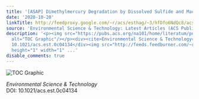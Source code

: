 ```yaml
---
title: '[ASAP] Dimethylmercury Degradation by Dissolved Sulfide and Mackinawite'
date: '2020-10-20'
linkTitle: http://feedproxy.google.com/~r/acs/esthag/~3/hfDfo6NdQc8/acs.est.0c04134
source: 'Environmental Science & Technology: Latest Articles (ACS Publications)'
description: '<p><img src="https://pubs.acs.org/na101/home/literatum/publisher/achs/journals/content/esthag/0/esthag.ahead-of-print/acs.est.0c04134/20201020/images/medium/es0c04134_0004.gif"
  alt="TOC Graphic"/></p><div><cite>Environmental Science & Technology</cite></div><div>DOI:
  10.1021/acs.est.0c04134</div><img src="http://feeds.feedburner.com/~r/acs/esthag/~4/hfDfo6NdQc8"
  height="1" width="1" ...'
disable_comments: true
---
```

<p><img src="https://pubs.acs.org/na101/home/literatum/publisher/achs/journals/content/esthag/0/esthag.ahead-of-print/acs.est.0c04134/20201020/images/medium/es0c04134_0004.gif" alt="TOC Graphic"/></p><div><cite>Environmental Science & Technology</cite></div><div>DOI: 10.1021/acs.est.0c04134</div><img src="http://feeds.feedburner.com/~r/acs/esthag/~4/hfDfo6NdQc8" height="1" width="1" ...